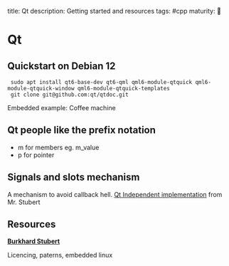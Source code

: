 title: Qt
description: Getting started and resources
tags: #cpp
maturity: 🌱

Qt
==

Quickstart on Debian 12
-----------------------

     sudo apt install qt6-base-dev qt6-qml qml6-module-qtquick qml6-module-qtquick-window qml6-module-qtquick-templates
     git clone git@github.com:qt/qtdoc.git

Embedded example: Coffee machine

Qt people like the prefix notation
----------------------------------

-   m for members eg. m_value
-   p for pointer

Signals and slots mechanism
---------------------------

A mechanism to avoid callback hell. [Qt Independent implementation] from
Mr. Stubert

Resources
---------

**[Burkhard Stubert]**

Licencing, paterns, embedded linux

  [Qt]: #qt
  [Quickstart on Debian 12]: #quickstart-on-debian-12
  [Qt people like the prefix notation]: #qt-people-like-the-prefix-notation
  [Signals and slots mechanism]: #signals-and-slots-mechanism
  [Resources]: #resources
  [Qt Independent implementation]: https://embeddeduse.com/2022/08/28/implementing-qt-signals-and-slots-in-pure-c/
  [Burkhard Stubert]: https://embeddeduse.com
